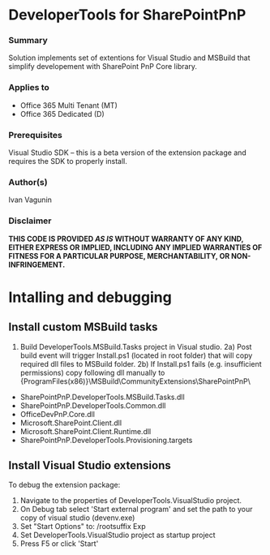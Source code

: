 # DeveloperTools for SharePointPnP #

### Summary ###
Solution implements set of extentions for Visual Studio and MSBuild that simplify developement with SharePoint PnP Core library.

### Applies to ###
-  Office 365 Multi Tenant (MT)
-  Office 365 Dedicated (D)

### Prerequisites ###
Visual Studio SDK – this is a beta version of the extension package and requires the SDK to properly install.

###  Author(s) ###
Ivan Vagunin

### Disclaimer ###
**THIS CODE IS PROVIDED *AS IS* WITHOUT WARRANTY OF ANY KIND, EITHER EXPRESS OR IMPLIED, INCLUDING ANY IMPLIED WARRANTIES OF FITNESS FOR A PARTICULAR PURPOSE, MERCHANTABILITY, OR NON-INFRINGEMENT.**

# Intalling and debugging #
## Install custom MSBuild tasks
1) Build DeveloperTools.MSBuild.Tasks project in Visual studio.
2a) Post build event will trigger Install.ps1 (located in root folder) that will copy required dll files to MSBuild folder.
2b) If Install.ps1 fails (e.g. insufficient permissions) copy following dll manually to {ProgramFiles(x86)}\MSBuild\CommunityExtensions\SharePointPnP\
-  SharePointPnP.DeveloperTools.MSBuild.Tasks.dll
-  SharePointPnP.DeveloperTools.Common.dll
-  OfficeDevPnP.Core.dll
-  Microsoft.SharePoint.Client.dll
-  Microsoft.SharePoint.Client.Runtime.dll
-  SharePointPnP.DeveloperTools.Provisioning.targets

## Install Visual Studio extensions ##

To debug the extension package:
1) Navigate to the properties of DeveloperTools.VisualStudio project.
2) On Debug tab select 'Start external program' and set the path to your copy of visual studio (devenv.exe)
3) Set "Start Options" to: /rootsuffix Exp
4) Set DeveloperTools.VisualStudio project as startup project
5) Press F5 or click 'Start'
